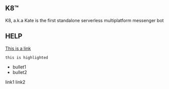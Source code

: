 ## K8™

K8, a.k.a Kate is the first standalone serverless multiplatform messenger bot

## HELP

[This is a link](https://raw.githubusercontent.com/GEULACH/K8/master/yt)

`this is highlighted`
- bullet1
- bullet2

link1
link2
